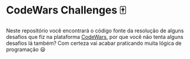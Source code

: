 # CodeWars Challenges :mahjong:

Neste repositório você encontrará o código fonte da resolução de alguns desafios que fiz na plataforma [CodeWars](https://www.codewars.com), por que você não tenta alguns desafios lá também? Com certeza vai acabar praticando muita lógica de programação :smiley:
